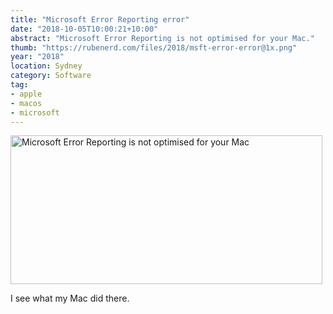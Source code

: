 ```yaml
---
title: "Microsoft Error Reporting error"
date: "2018-10-05T10:00:21+10:00"
abstract: "Microsoft Error Reporting is not optimised for your Mac."
thumb: "https://rubenerd.com/files/2018/msft-error-error@1x.png"
year: "2018"
location: Sydney
category: Software
tag:
- apple
- macos
- microsoft
---
```

<p><img src="https://rubenerd.com/files/2018/msft-error-error@1x.png" srcset="https://rubenerd.com/files/2018/msft-error-error@1x.png 1x, https://rubenerd.com/files/2018/msft-error-error@2x.png 2x" alt="Microsoft Error Reporting is not optimised for your Mac" style="width:499px; height:238px;" /></p>

I see what my Mac did there.

